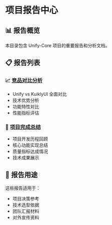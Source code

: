 # 项目报告中心

## 📊 报告概览

本目录包含 Unify-Core 项目的重要报告和分析文档。

## 📋 报告列表

### 📈 [竞品对比分析](./comparison.md)
- Unify vs KuiklyUI 全面对比
- 技术优势分析
- 功能特性对比
- 性能指标评估

### 📝 [项目完成总结](./summary.md)
- 项目开发历程回顾
- 核心功能实现总结
- 质量指标达成情况
- 技术成果展示

## 🎯 报告用途

这些报告适用于：
- 项目决策参考
- 技术选型依据
- 团队汇报材料
- 对外宣传资料
